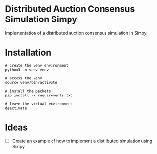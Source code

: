 # Distributed Auction Consensus Simulation Simpy

Implementation of a distributed auction consensus simulation in Simpy.

# Installation

```shell
# create the venv environment
python3 -m venv venv

# access the venv
source venv/bin/activate

# install the packets
pip install -r requirements.txt

# leave the virtual environment
deactivate
```
 
# Ideas

* [ ] Create an example of how to implement a distributed simulation using Simpy 